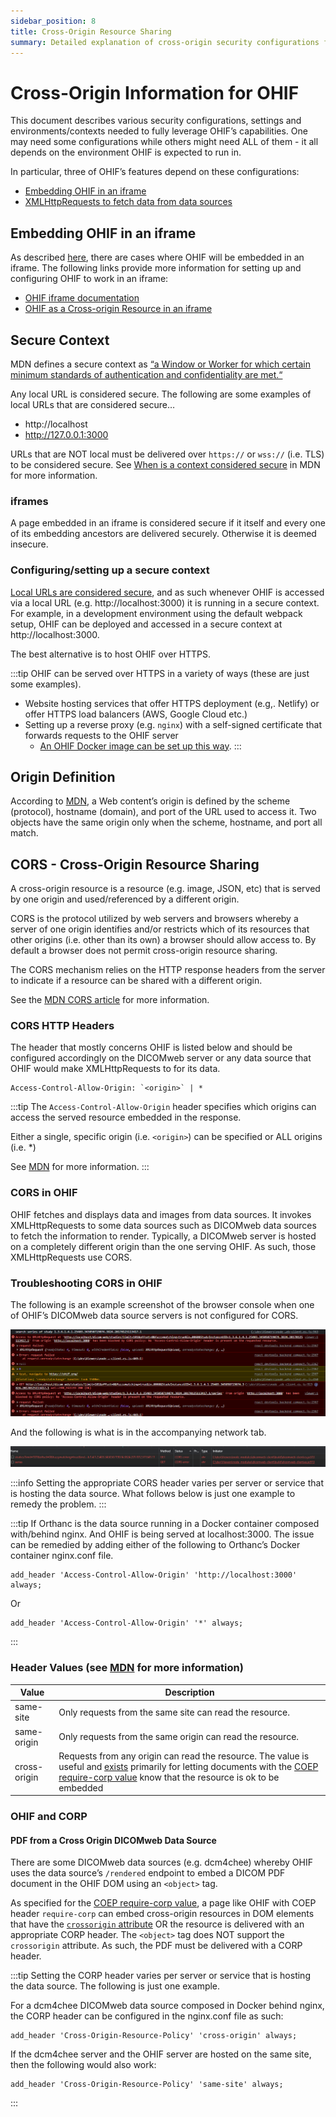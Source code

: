 ```yaml
---
sidebar_position: 8
title: Cross-Origin Resource Sharing
summary: Detailed explanation of cross-origin security configurations for OHIF Viewer, covering CORS requirements for data source access, iframe embedding, secure contexts, and troubleshooting techniques for proper implementation.
---
```


# Cross-Origin Information for OHIF

This document describes various security configurations, settings and environments/contexts needed to fully leverage OHIF’s capabilities. One may need some configurations while others might need ALL of them - it all depends on the environment OHIF is expected to run in.

In particular, three of OHIF’s features depend on these configurations:
- [Embedding OHIF in an iframe](#embedding-ohif-in-an-iframe)
- [XMLHttpRequests to fetch data from data sources](#cors-in-ohif)


## Embedding OHIF in an iframe

As described [here](./iframe.md), there are cases where OHIF will be embedded in an iframe. The following links provide more information for setting up and configuring OHIF to work in an iframe:

- [OHIF iframe documentation](./iframe.md#static-build)
- [OHIF as a Cross-origin Resource in an iframe](#ohif-as-a-cross-origin-resource-in-an-iframe)

## Secure Context

MDN defines a secure context as [“a Window or Worker for which certain minimum standards of authentication and confidentiality are met.“](https://developer.mozilla.org/en-US/docs/Web/Security/Secure_Contexts)

Any local URL is considered secure. The following are some examples of local URLs that are considered secure…
- http://localhost
- http://127.0.0.1:3000

URLs that are NOT local must be delivered over `https://` or `wss://` (i.e. TLS) to be considered secure. See [When is a context considered secure](https://developer.mozilla.org/en-US/docs/Web/Security/Secure_Contexts#when_is_a_context_considered_secure) in MDN for more information.

### iframes

A page embedded in an iframe is considered secure if it itself and every one of its embedding ancestors are delivered securely. Otherwise it is deemed insecure.


### Configuring/setting up a secure context

[Local URLs are considered secure](https://developer.mozilla.org/en-US/docs/Web/Security/Secure_Contexts#when_is_a_context_considered_secure), and as such whenever OHIF is accessed via a local URL (e.g. http://localhost:3000) it is running in a secure context. For example, in a development environment using the default webpack setup, OHIF can be deployed and accessed in a secure context at http://localhost:3000.

The best alternative is to host OHIF over HTTPS.

:::tip
OHIF can be served over HTTPS in a variety of ways (these are just some examples).
- Website hosting services that offer HTTPS deployment (e.g,. Netlify) or offer HTTPS load balancers (AWS, Google Cloud etc.)
- Setting up a reverse proxy (e.g. `nginx`) with a self-signed certificate that forwards requests to the OHIF server
    - [An OHIF Docker image can be set up this way](./docker/docker.md#ssl).
:::

## Origin Definition

According to [MDN](https://developer.mozilla.org/en-US/docs/Glossary/Origin), a Web content’s origin is defined by the scheme (protocol), hostname (domain), and port of the URL used to access it. Two objects have the same origin only when the scheme, hostname, and port all match.

## CORS - Cross-Origin Resource Sharing

A cross-origin resource is a resource (e.g. image, JSON, etc) that is served by one origin and used/referenced by a different origin.

CORS is the protocol utilized by web servers and browsers whereby a server of one origin identifies and/or restricts which of its resources that other origins (i.e. other than its own) a browser should allow access to. By default a browser does not permit cross-origin resource sharing.

The CORS mechanism relies on the HTTP response headers from the server to indicate if a resource can be shared with a different origin.

See the [MDN CORS article](https://developer.mozilla.org/en-US/docs/Web/HTTP/CORS) for more information.

### CORS HTTP Headers

The header that mostly concerns OHIF is listed below and should be configured accordingly on the DICOMweb server or any data source that OHIF would make XMLHttpRequests to for its data.

```http
Access-Control-Allow-Origin: `<origin>` | *
```

:::tip
The `Access-Control-Allow-Origin` header specifies which origins can access the served resource embedded in the response.

Either a single, specific origin (i.e. `<origin>`) can be specified or ALL origins (i.e. *)

See [MDN](https://developer.mozilla.org/en-US/docs/Web/HTTP/CORS#access-control-allow-origin) for more information.
:::

### CORS in OHIF

OHIF fetches and displays data and images from data sources. It invokes XMLHttpRequests to some data sources such as DICOMweb data sources to fetch the information to render. Typically, a DICOMweb server is hosted on a completely different origin than the one serving OHIF. As such, those XMLHttpRequests use CORS.

### Troubleshooting CORS in OHIF

The following is an example screenshot of the browser console when one of OHIF’s DICOMweb data source servers is not configured for CORS.

![CORS browser console errors](../assets/img/cors-browser-console-errors.png)

And the following is what is in the accompanying network tab.

![CORS browser network panel errors](../assets/img/cors-network-panel-errors.png)

:::info
Setting the appropriate CORS header varies per server or service that is hosting the data source. What follows below is just one example to remedy the problem.
:::

:::tip
If Orthanc is the data source running in a Docker container composed with/behind nginx. And OHIF is being served at localhost:3000. The issue can be remedied by adding either of the following to Orthanc’s Docker container nginx.conf file.

```nginx
add_header 'Access-Control-Allow-Origin' 'http://localhost:3000' always;
```

Or

```nginx
add_header 'Access-Control-Allow-Origin' '*' always;
```
:::




### Header Values (see [MDN](https://developer.mozilla.org/en-US/docs/Web/HTTP/Cross-Origin_Resource_Policy#usage) for more information)

|Value|Description|
|-----|-----------|
|same-site|Only requests from the same site can read the resource.|
|same-origin|Only requests from the same origin can read the resource.|
|cross-origin|Requests from any origin can read the resource. The value is useful and [exists](https://developer.mozilla.org/en-US/docs/Web/HTTP/Cross-Origin_Resource_Policy#relationship_to_cross-origin_embedder_policy_coep) primarily for letting documents with the [COEP require-corp value](#header-values-pertinent-to-ohif-see-mdn-for-more-information-1) know that the resource is ok to be embedded|

### OHIF and CORP


#### PDF from a Cross Origin DICOMweb Data Source

There are some DICOMweb data sources (e.g. dcm4chee) whereby OHIF uses the data source’s `/rendered` endpoint to embed a DICOM PDF document in the OHIF DOM using an `<object>` tag.

As specified for the [COEP require-corp value](#header-values-pertinent-to-ohif-see-mdn-for-more-information-1), a page like OHIF with COEP header `require-corp` can embed cross-origin resources in DOM elements that have the [`crossorigin` attribute](https://developer.mozilla.org/en-US/docs/Web/HTML/Attributes/crossorigin) OR the resource is delivered with an appropriate CORP header. The `<object>` tag does NOT support the `crossorigin` attribute. As such, the PDF must be delivered with a CORP header.

:::tip
Setting the CORP header varies per server or service that is hosting the data source. The following is just one example.

For a dcm4chee DICOMweb data source composed in Docker behind nginx, the CORP header can be configured in the nginx.conf file as such:

```nginx
add_header 'Cross-Origin-Resource-Policy' 'cross-origin' always;
```

If the dcm4chee server and the OHIF server are hosted on the same site, then the following would also work:
```nginx
add_header 'Cross-Origin-Resource-Policy' 'same-site' always;
```
:::
